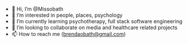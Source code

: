 - 👋 Hi, I’m @Missobath
- 👀 I’m interested in people, places, psychology
- 🌱 I’m currently learning psychotherapy, full stack software engineering
- 💞️ I’m looking to collaborate on media and healthcare related projects
- 📫 How to reach me (brendaobath@gmail.com)

<!---
Missobath/Missobath is a ✨ special ✨ repository because its `README.md` (this file) appears on your GitHub profile.
You can click the Preview link to take a look at your changes.
--->
